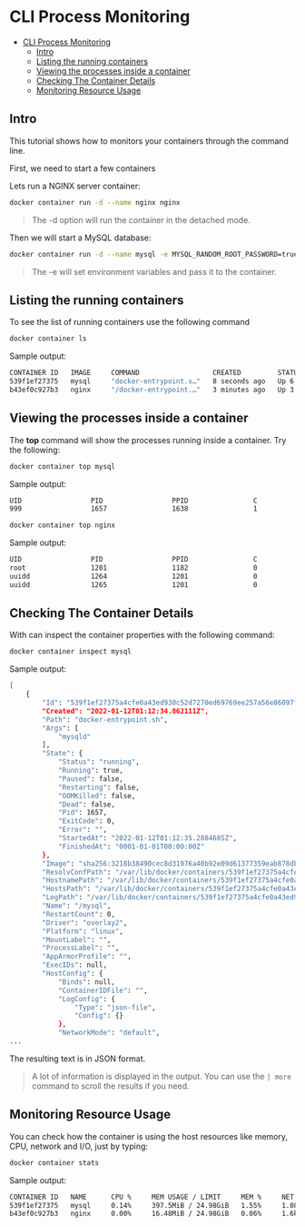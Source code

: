 # CLI Process Monitoring

- [CLI Process Monitoring](#cli-process-monitoring)
  - [Intro](#intro)
  - [Listing the running containers](#listing-the-running-containers)
  - [Viewing the processes inside a container](#viewing-the-processes-inside-a-container)
  - [Checking The Container Details](#checking-the-container-details)
  - [Monitoring Resource Usage](#monitoring-resource-usage)

## Intro

This tutorial shows how to monitors your containers through the command line.

First, we need to start a few containers

Lets run a NGINX server container:

```bash
docker container run -d --name nginx nginx
```

> The -d option will run the container in the detached mode.

Then we will start a MySQL database:

```bash
docker container run -d --name mysql -e MYSQL_RANDOM_ROOT_PASSWORD=true mysql
```

> The -e will set environment variables and pass it to the container.

## Listing the running containers

To see the list of running containers use the following command

```bash
docker container ls
```

Sample output:

```bash
CONTAINER ID   IMAGE     COMMAND                  CREATED         STATUS         PORTS                 NAMES
539f1ef27375   mysql     "docker-entrypoint.s…"   8 seconds ago   Up 6 seconds   3306/tcp, 33060/tcp   mysql
b43ef0c927b3   nginx     "/docker-entrypoint.…"   3 minutes ago   Up 3 minutes   80/tcp                nginx
```

## Viewing the processes inside a container

The **top** command will show the processes running inside a container. Try the following:

```bash
docker container top mysql
```

Sample output:

```bash
UID                 PID                 PPID                C                   STIME               TTY                 TIME                CMD
999                 1657                1638                1                   01:12               ?                   00:00:00            mysqld
```

```bash
docker container top nginx
```

Sample output:

```bash
UID                 PID                 PPID                C                   STIME               TTY                 TIME                CMD
root                1201                1182                0                   01:09               ?                   00:00:00            nginx: master process nginx -g daemon off;
uuidd               1264                1201                0                   01:09               ?                   00:00:00            nginx: worker process
uuidd               1265                1201                0                   01:09               ?                   00:00:00            nginx: worker process
```

## Checking The Container Details

With can inspect the container properties with the following command:

```bash
docker container inspect mysql
```

Sample output:

```bash
[
    {
        "Id": "539f1ef27375a4cfe0a43ed930c52d7270ed69769ee257a56e86097fca79ddaf",
        "Created": "2022-01-12T01:12:34.862111Z",
        "Path": "docker-entrypoint.sh",
        "Args": [
            "mysqld"
        ],
        "State": {
            "Status": "running",
            "Running": true,
            "Paused": false,
            "Restarting": false,
            "OOMKilled": false,
            "Dead": false,
            "Pid": 1657,
            "ExitCode": 0,
            "Error": "",
            "StartedAt": "2022-01-12T01:12:35.2884685Z",
            "FinishedAt": "0001-01-01T00:00:00Z"
        },
        "Image": "sha256:3218b38490cec8d31976a40b92e09d61377359eab878db49f025e5d464367f3b",
        "ResolvConfPath": "/var/lib/docker/containers/539f1ef27375a4cfe0a43ed930c52d7270ed69769ee257a56e86097fca79ddaf/resolv.conf",
        "HostnamePath": "/var/lib/docker/containers/539f1ef27375a4cfe0a43ed930c52d7270ed69769ee257a56e86097fca79ddaf/hostname",
        "HostsPath": "/var/lib/docker/containers/539f1ef27375a4cfe0a43ed930c52d7270ed69769ee257a56e86097fca79ddaf/hosts",
        "LogPath": "/var/lib/docker/containers/539f1ef27375a4cfe0a43ed930c52d7270ed69769ee257a56e86097fca79ddaf/539f1ef27375a4cfe0a43ed930c52d7270ed69769ee257a56e86097fca79ddaf-json.log",
        "Name": "/mysql",
        "RestartCount": 0,
        "Driver": "overlay2",
        "Platform": "linux",
        "MountLabel": "",
        "ProcessLabel": "",
        "AppArmorProfile": "",
        "ExecIDs": null,
        "HostConfig": {
            "Binds": null,
            "ContainerIDFile": "",
            "LogConfig": {
                "Type": "json-file",
                "Config": {}
            },
            "NetworkMode": "default",
...
```

The resulting text is in JSON format.

> A lot of information is displayed in the output. You can use the `| more` command to scroll the results if you need.

## Monitoring Resource Usage

You can check how the container is using the host resources like memory, CPU, network and I/O, just by typing:

```bash
docker container stats
```

Sample output:

```bash
CONTAINER ID   NAME      CPU %     MEM USAGE / LIMIT     MEM %     NET I/O       BLOCK I/O   PIDS
539f1ef27375   mysql     0.14%     397.5MiB / 24.98GiB   1.55%     1.08kB / 0B   0B / 0B     37
b43ef0c927b3   nginx     0.00%     16.48MiB / 24.98GiB   0.06%     1.6kB / 0B    0B / 0B     17
```
